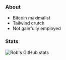 ### About
- Bitcoin maximalist
- Tailwind crutch
- Not gainfully employed

### Stats
![Rob's GitHub stats](https://github-readme-stats.vercel.app/api?username=xorizon&show_icons=true&theme=radical)

